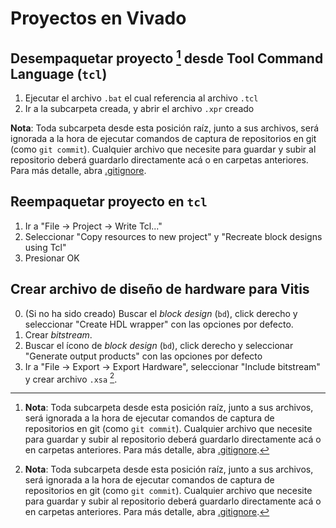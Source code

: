 # Proyectos en Vivado

## Desempaquetar proyecto [^1] desde Tool Command Language (`tcl`)

1. Ejecutar el archivo `.bat` el cual referencia al archivo `.tcl`
2. Ir a la subcarpeta creada, y abrir el archivo `.xpr` creado

**Nota**: Toda subcarpeta desde esta posición raíz, junto a sus archivos, será ignorada a la hora de ejecutar comandos de captura de repositorios en git (como `git commit`). Cualquier archivo que necesite para guardar y subir al repositorio deberá guardarlo directamente acá o en carpetas anteriores. Para más detalle, abra [.gitignore](.gitignore).

## Reempaquetar proyecto en `tcl`

1. Ir a "File -> Project -> Write Tcl..."
2. Seleccionar "Copy resources to new project" y "Recreate block designs using Tcl"
3. Presionar OK 

## Crear archivo de diseño de hardware para Vitis

0. (Si no ha sido creado) Buscar el *block design* (`bd`), click derecho y seleccionar "Create HDL wrapper" con las opciones por defecto.
1. Crear *bitstream*.
2. Buscar el ícono de *block design* (`bd`), click derecho y seleccionar "Generate output products" con las opciones por defecto
3. Ir a "File -> Export -> Export Hardware", seleccionar "Include bitstream" y crear archivo `.xsa` [^1].

[^1]: **Nota**: Toda subcarpeta desde esta posición raíz, junto a sus archivos, será ignorada a la hora de ejecutar comandos de captura de repositorios en git (como `git commit`). Cualquier archivo que necesite para guardar y subir al repositorio deberá guardarlo directamente acá o en carpetas anteriores. Para más detalle, abra [.gitignore](.gitignore).